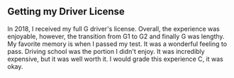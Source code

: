 <h2> Getting my Driver License</h2>
<body>
<p>In 2018, I received my full G driver's license. Overall, the experience was enjoyable, however, the transition from G1 to G2 and finally G was lengthy.  My favorite memory is when I passed my test. It was a wonderful feeling to pass. Driving school was the portion I didn't enjoy. It was incredibly expensive, but it was well worth it. I would grade this experience C, it was okay. 
</p>
